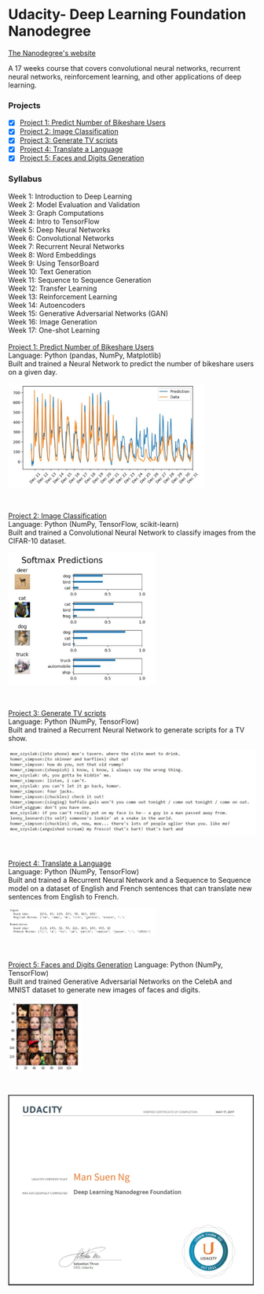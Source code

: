 # Udacity- Deep Learning Foundation Nanodegree
<p> <a href="https://www.udacity.com/course/deep-learning-nanodegree-foundation--nd101">
The Nanodegree's website</a> </p>
A 17 weeks course that covers convolutional neural networks, recurrent neural networks, reinforcement learning, and other applications of deep learning.

### Projects
- [x] [Project 1: Predict Number of Bikeshare Users](https://github.com/Sally-Ng/DLND-Predict_Number_of_Bikeshare_Users)
- [x] [Project 2: Image Classification](https://github.com/Sally-Ng/DLND-Image_Classification)
- [x] [Project 3: Generate TV scripts](https://github.com/Sally-Ng/DLND-Generate_TV_scripts)
- [x] [Project 4: Translate a Language](https://github.com/Sally-Ng/DLND-Translate_a_Language)
- [x] [Project 5: Faces and Digits Generation](https://github.com/Sally-Ng/DLND-Face_Generation)

### Syllabus
Week 1: Introduction to Deep Learning <br />
Week 2: Model Evaluation and Validation <br />
Week 3: Graph Computations <br />
Week 4: Intro to TensorFlow <br />
Week 5: Deep Neural Networks <br />
Week 6: Convolutional Networks <br />
Week 7: Recurrent Neural Networks <br />
Week 8: Word Embeddings <br />
Week 9: Using TensorBoard <br />
Week 10: Text Generation <br />
Week 11: Sequence to Sequence Generation <br />
Week 12: Transfer Learning <br />
Week 13: Reinforcement Learning <br />
Week 14: Autoencoders <br />
Week 15: Generative Adversarial Networks (GAN) <br />
Week 16: Image Generation <br />
Week 17: One-shot Learning 
<br />
<br />
[Project 1: Predict Number of Bikeshare Users](https://github.com/Sally-Ng/DLND-Predict_Number_of_Bikeshare_Users)<br />
Language: Python (pandas, NumPy, Matplotlib) <br /> 
Built and trained a Neural Network to predict the number of bikeshare users on a given day.
</br>
<p align="left">
  <img src="prediction.JPG" width="400"/>
</p>
</br>

[Project 2: Image Classification](https://github.com/Sally-Ng/DLND-Image_Classification) <br />
Language: Python (NumPy, TensorFlow, scikit-learn) </br>
Built and trained a Convolutional Neural Network to classify images from the CIFAR-10 dataset.
</br>
<p align="left">
  <img src="softmax.JPG" width="300"/>
</p>
</br>

[Project 3: Generate TV scripts](https://github.com/Sally-Ng/DLND-Generate_TV_scripts) <br />
Language: Python (NumPy, TensorFlow) </br>
Built and trained a Recurrent Neural Network to generate scripts for a TV show.
</br>
<p align="left">
  <img src="scripts.JPG" width="600"/>
</p>
</br>

[Project 4: Translate a Language](https://github.com/Sally-Ng/DLND-Translate_a_Language) <br />
Language: Python (NumPy, TensorFlow) </br>
Built and trained a Recurrent Neural Network and a Sequence to Sequence model
on a dataset of English and French sentences that can translate new sentences from English to French.
</br>
<p align="left">
  <img src="translation.JPG" width="300"/>
</p>
</br>

[Project 5: Faces and Digits Generation](https://github.com/Sally-Ng/DLND-Face_Generation)
Language: Python (NumPy, TensorFlow) </br>
Built and trained Generative Adversarial Networks on the CelebA and MNIST dataset to generate new images of faces and digits.
</br>
<p align="left">
  <img src="faces.JPG" width="150"/>
</p>
</br>

<p align="left">
  <img src="certificate.JPG" width="500"/>
</p>
